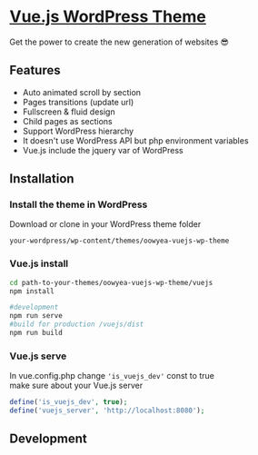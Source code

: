# [Vue.js WordPress Theme](https://greaty.be)

Get the power to create the new generation of websites :sunglasses:

## Features
* Auto animated scroll by section
* Pages transitions (update url)
* Fullscreen & fluid design
* Child pages as sections 
* Support WordPress hierarchy
* It doesn't use WordPress API but php environment variables
* Vue.js include the jquery var of WordPress

## Installation

### Install the theme in WordPress
Download or clone in your WordPress theme folder
```
your-wordpress/wp-content/themes/oowyea-vuejs-wp-theme
```

### Vue.js install
```sh
cd path-to-your-themes/oowyea-vuejs-wp-theme/vuejs
npm install

#development
npm run serve
#build for production /vuejs/dist
npm run build
```

### Vue.js serve
In vue.config.php change ```'is_vuejs_dev'``` const to true  
make sure about your Vue.js server
```php
define('is_vuejs_dev', true);
define('vuejs_server', 'http://localhost:8080');
```

## Development

